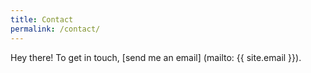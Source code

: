 ```yaml
---
title: Contact
permalink: /contact/
---
```


Hey there! To get in touch, [send me an email] (mailto: {{ site.email }}).
